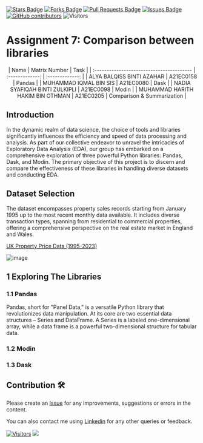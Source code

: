 <a href="https://github.com/drshahizan/Python-big-data/stargazers"><img src="https://img.shields.io/github/stars/drshahizan/Python-big-data" alt="Stars Badge"/></a>
<a href="https://github.com/drshahizan/Python-big-data/network/members"><img src="https://img.shields.io/github/forks/drshahizan/Python-big-data" alt="Forks Badge"/></a>
<a href="https://github.com/drshahizan/Python-big-data/pulls"><img src="https://img.shields.io/github/issues-pr/drshahizan/Python-big-data" alt="Pull Requests Badge"/></a>
<a href="https://github.com/drshahizan/Python-big-data/issues"><img src="https://img.shields.io/github/issues/drshahizan/Python-big-data" alt="Issues Badge"/></a>
<a href="https://github.com/drshahizan/Python-big-data/graphs/contributors"><img alt="GitHub contributors" src="https://img.shields.io/github/contributors/drshahizan/Python-big-data?color=2b9348"></a>
![Visitors](https://api.visitorbadge.io/api/visitors?path=https%3A%2F%2Fgithub.com%2Fdrshahizan%2FPython-big-data&labelColor=%23d9e3f0&countColor=%23697689&style=flat)


# Assignment 7: Comparison between libraries

<div align="center">
| Name                                     | Matrix Number | Task |
| :---------------------------------------- | :-------------: | :-------------: |
| ALYA BALQISS BINTI AZAHAR | A21EC0158 | Pandas |
| MUHAMMAD IQMAL BIN SIS | A21EC0080 | Dask |
| NADIA SYAFIQAH BINTI ZULKIPLI | A21EC0098 | Modin |
| MUHAMMAD HARITH HAKIM BIN OTHMAN | A21EC0205 | Comparison & Summarization |
</div>

## Introduction

In the dynamic realm of data science, the choice of tools and libraries significantly influences the efficiency and speed of data processing and analysis. As part of our collective endeavor to unravel the intricacies of Exploratory Data Analysis (EDA), our group has embarked on a comprehensive exploration of three powerful Python libraries: Pandas, Dask, and Modin. The primary objective of this project is to discern and compare the effectiveness of these libraries in handling diverse datasets and conducting EDA.

## Dataset Selection
The dataset encompasses property sales records starting from January 1995 up to the most recent monthly data available. It includes diverse transaction types, spanning from residential to commercial properties, offering a comprehensive perspective on the real estate market in England and Wales.

[UK Property Price Data (1995-2023)](https://www.kaggle.com/datasets/willianoliveiragibin/uk-property-price-data-1995-2023-04)

![image](https://github.com/drshahizan/Python-big-data/assets/118237681/a0211df1-e761-4076-893f-3b0a7f3fd2df)


## 1 Exploring The Libraries 

### 1.1 Pandas

Pandas, short for "Panel Data," is a versatile Python library that revolutionizes data manipulation. At its core are two essential data structures – Series and DataFrame. A Series is a labeled one-dimensional array, while a data frame is a powerful two-dimensional structure for tabular data.

### 1.2 Modin

### 1.3 Dask




## Contribution 🛠️
Please create an [Issue](https://github.com/drshahizan/Python_EDA/issues) for any improvements, suggestions or errors in the content.

You can also contact me using [Linkedin](https://www.linkedin.com/in/drshahizan/) for any other queries or feedback.

[![Visitors](https://api.visitorbadge.io/api/visitors?path=https%3A%2F%2Fgithub.com%2Fdrshahizan&labelColor=%23697689&countColor=%23555555&style=plastic)](https://visitorbadge.io/status?path=https%3A%2F%2Fgithub.com%2Fdrshahizan)
![](https://hit.yhype.me/github/profile?user_id=81284918)

